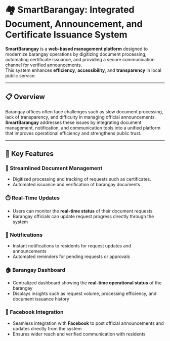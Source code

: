 # 🏘️ SmartBarangay: Integrated Document, Announcement, and Certificate Issuance System

**SmartBarangay** is a **web-based management platform** designed to modernize barangay operations by digitizing document processing, automating certificate issuance, and providing a secure communication channel for verified announcements.  
This system enhances **efficiency**, **accessibility**, and **transparency** in local public service.

---

## 📋 Overview

Barangay offices often face challenges such as slow document processing, lack of transparency, and difficulty in managing official announcements.  
**SmartBarangay** addresses these issues by integrating document management, notification, and communication tools into a unified platform that improves operational efficiency and strengthens public trust.

---

## 🚀 Key Features

### 📑 Streamlined Document Management
- Digitized processing and tracking of requests such as certificates. 
- Automated issuance and verification of barangay documents  

### ⏱️ Real-Time Updates
- Users can monitor the **real-time status** of their document requests  
- Barangay officials can update request progress directly through the system

### 🔔 Notifications
- Instant notifications to residents for request updates and announcements  
- Automated reminders for pending requests or approvals

### 🏠 Barangay Dashboard
- Centralized dashboard showing the **real-time operational status** of the barangay  
- Displays insights such as request volume, processing efficiency, and document issuance history

### 📢 Facebook Integration
- Seamless integration with **Facebook** to post official announcements and updates directly from the system  
- Ensures wider reach and verified communication with residents





